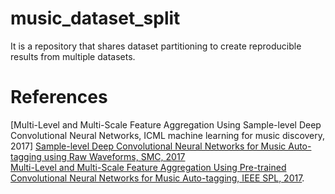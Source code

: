 # music_dataset_split

It is a repository that shares dataset partitioning to create reproducible results from multiple datasets.



# References
[Multi-Level and Multi-Scale Feature Aggregation Using Sample-level Deep Convolutional Neural Networks, ICML machine learning for music discovery, 2017]
[Sample-level Deep Convolutional Neural Networks for Music Auto-tagging using Raw Waveforms, SMC, 2017](https://arxiv.org/abs/1703.01789) <br>
[Multi-Level and Multi-Scale Feature Aggregation Using Pre-trained Convolutional Neural Networks for Music Auto-tagging, IEEE SPL, 2017](https://arxiv.org/abs/1703.01793).


